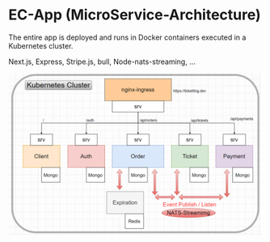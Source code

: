 # EC-App (MicroService-Architecture)

The entire app is deployed and runs in Docker containers executed in a Kubernetes cluster.

Next.js, Express, Stripe.js, bull, Node-nats-streaming, ...

<img width="600" src="./microservice.png">
